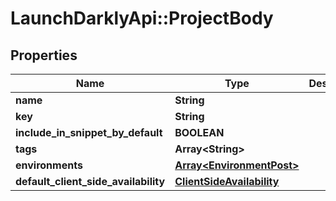 # LaunchDarklyApi::ProjectBody

## Properties
Name | Type | Description | Notes
------------ | ------------- | ------------- | -------------
**name** | **String** |  | 
**key** | **String** |  | 
**include_in_snippet_by_default** | **BOOLEAN** |  | [optional] 
**tags** | **Array&lt;String&gt;** |  | [optional] 
**environments** | [**Array&lt;EnvironmentPost&gt;**](EnvironmentPost.md) |  | [optional] 
**default_client_side_availability** | [**ClientSideAvailability**](ClientSideAvailability.md) |  | [optional] 



